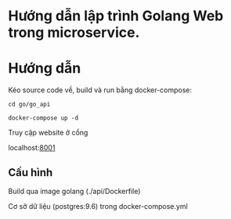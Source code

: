 # Hướng dẫn lập trình Golang Web trong microservice.
# Hướng dẫn


 <p>Kéo source code về, build và run bằng docker-compose:</p>
 
  `cd go/go_api` 
  
  `docker-compose up -d`
 <p>Truy cập website ở cổng </p>
 
  localhost:[8001](http://localhost:8001)
 
  ## Cấu hình
  <p>Build qua image golang (./api/Dockerfile)</p>
  <p>Cơ sở dữ liệu (postgres:9.6) trong docker-compose.yml
